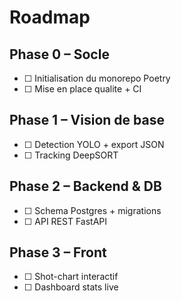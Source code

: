 # Roadmap

## Phase 0 – Socle
- [ ] <!--TASK:MONOREPO--> Initialisation du monorepo Poetry
- [ ] <!--TASK:CI--> Mise en place qualite + CI

## Phase 1 – Vision de base
- [ ] <!--TASK:YOLO--> Detection YOLO + export JSON
- [ ] <!--TASK:DEEPSORT--> Tracking DeepSORT

## Phase 2 – Backend & DB
- [ ] <!--TASK:DB--> Schema Postgres + migrations
- [ ] <!--TASK:API--> API REST FastAPI

## Phase 3 – Front
- [ ] <!--TASK:CHART--> Shot-chart interactif
- [ ] <!--TASK:DASHBOARD--> Dashboard stats live
